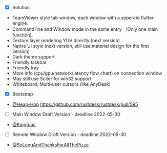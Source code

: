 - [x] Solution
 - TeamViewer style tab window, each window with a seperate flutter engine.
 - Command line and Window mode in the same entry （Only one main function).
 - Texture layer rendering YUV directly (next version)
 - Native UI style (next version, still use material design for the first version)
 - Dark theme support
 - Friendly taskbar
 - Friendly tray
 - More info (cpu/gpu/network/latency flow chart) on connection window
 - May still use Sciter for win32 support
 - Whiteboard, Multi-user cursors (like AnyDesk)
- [x] Bootstrap
 - [@Heap-Hop](https://github.com/Heap-Hop) https://github.com/rustdesk/rustdesk/pull/595
- [ ] Main Window Draft Version - deadline 2022-05-30
 - [@Kingtous](https://github.com/Kingtous)
- [ ] Remote Window Draft Version - deadline 2022-05-30
 - [@SoLongAndThanksForAllThePizza](https://github.com/SoLongAndThanksForAllThePizza)